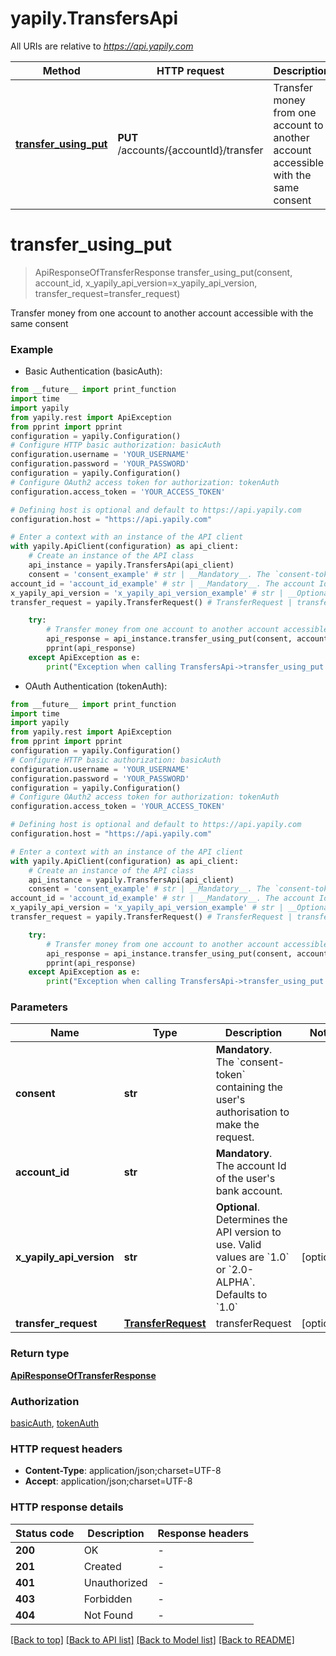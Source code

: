 # yapily.TransfersApi

All URIs are relative to *https://api.yapily.com*

Method | HTTP request | Description
------------- | ------------- | -------------
[**transfer_using_put**](TransfersApi.md#transfer_using_put) | **PUT** /accounts/{accountId}/transfer | Transfer money from one account to another account accessible with the same consent


# **transfer_using_put**
> ApiResponseOfTransferResponse transfer_using_put(consent, account_id, x_yapily_api_version=x_yapily_api_version, transfer_request=transfer_request)

Transfer money from one account to another account accessible with the same consent

### Example

* Basic Authentication (basicAuth):
```python
from __future__ import print_function
import time
import yapily
from yapily.rest import ApiException
from pprint import pprint
configuration = yapily.Configuration()
# Configure HTTP basic authorization: basicAuth
configuration.username = 'YOUR_USERNAME'
configuration.password = 'YOUR_PASSWORD'
configuration = yapily.Configuration()
# Configure OAuth2 access token for authorization: tokenAuth
configuration.access_token = 'YOUR_ACCESS_TOKEN'

# Defining host is optional and default to https://api.yapily.com
configuration.host = "https://api.yapily.com"

# Enter a context with an instance of the API client
with yapily.ApiClient(configuration) as api_client:
    # Create an instance of the API class
    api_instance = yapily.TransfersApi(api_client)
    consent = 'consent_example' # str | __Mandatory__. The `consent-token` containing the user's authorisation to make the request.
account_id = 'account_id_example' # str | __Mandatory__. The account Id of the user's bank account.
x_yapily_api_version = 'x_yapily_api_version_example' # str | __Optional__. Determines the API version to use. Valid values are `1.0` or `2.0-ALPHA`. Defaults to `1.0` (optional)
transfer_request = yapily.TransferRequest() # TransferRequest | transferRequest (optional)

    try:
        # Transfer money from one account to another account accessible with the same consent
        api_response = api_instance.transfer_using_put(consent, account_id, x_yapily_api_version=x_yapily_api_version, transfer_request=transfer_request)
        pprint(api_response)
    except ApiException as e:
        print("Exception when calling TransfersApi->transfer_using_put: %s\n" % e)
```

* OAuth Authentication (tokenAuth):
```python
from __future__ import print_function
import time
import yapily
from yapily.rest import ApiException
from pprint import pprint
configuration = yapily.Configuration()
# Configure HTTP basic authorization: basicAuth
configuration.username = 'YOUR_USERNAME'
configuration.password = 'YOUR_PASSWORD'
configuration = yapily.Configuration()
# Configure OAuth2 access token for authorization: tokenAuth
configuration.access_token = 'YOUR_ACCESS_TOKEN'

# Defining host is optional and default to https://api.yapily.com
configuration.host = "https://api.yapily.com"

# Enter a context with an instance of the API client
with yapily.ApiClient(configuration) as api_client:
    # Create an instance of the API class
    api_instance = yapily.TransfersApi(api_client)
    consent = 'consent_example' # str | __Mandatory__. The `consent-token` containing the user's authorisation to make the request.
account_id = 'account_id_example' # str | __Mandatory__. The account Id of the user's bank account.
x_yapily_api_version = 'x_yapily_api_version_example' # str | __Optional__. Determines the API version to use. Valid values are `1.0` or `2.0-ALPHA`. Defaults to `1.0` (optional)
transfer_request = yapily.TransferRequest() # TransferRequest | transferRequest (optional)

    try:
        # Transfer money from one account to another account accessible with the same consent
        api_response = api_instance.transfer_using_put(consent, account_id, x_yapily_api_version=x_yapily_api_version, transfer_request=transfer_request)
        pprint(api_response)
    except ApiException as e:
        print("Exception when calling TransfersApi->transfer_using_put: %s\n" % e)
```

### Parameters

Name | Type | Description  | Notes
------------- | ------------- | ------------- | -------------
 **consent** | **str**| __Mandatory__. The &#x60;consent-token&#x60; containing the user&#39;s authorisation to make the request. | 
 **account_id** | **str**| __Mandatory__. The account Id of the user&#39;s bank account. | 
 **x_yapily_api_version** | **str**| __Optional__. Determines the API version to use. Valid values are &#x60;1.0&#x60; or &#x60;2.0-ALPHA&#x60;. Defaults to &#x60;1.0&#x60; | [optional] 
 **transfer_request** | [**TransferRequest**](TransferRequest.md)| transferRequest | [optional] 

### Return type

[**ApiResponseOfTransferResponse**](ApiResponseOfTransferResponse.md)

### Authorization

[basicAuth](../README.md#basicAuth), [tokenAuth](../README.md#tokenAuth)

### HTTP request headers

 - **Content-Type**: application/json;charset=UTF-8
 - **Accept**: application/json;charset=UTF-8

### HTTP response details
| Status code | Description | Response headers |
|-------------|-------------|------------------|
**200** | OK |  -  |
**201** | Created |  -  |
**401** | Unauthorized |  -  |
**403** | Forbidden |  -  |
**404** | Not Found |  -  |

[[Back to top]](#) [[Back to API list]](../README.md#documentation-for-api-endpoints) [[Back to Model list]](../README.md#documentation-for-models) [[Back to README]](../README.md)


